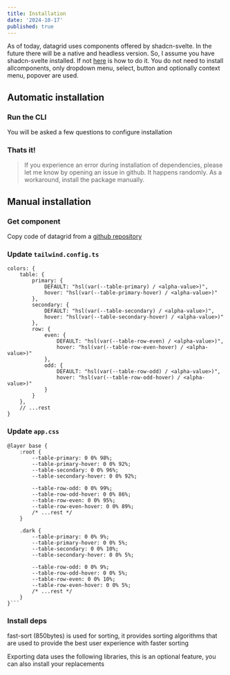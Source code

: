 ```yaml
---
title: Installation
date: '2024-10-17'
published: true
---
```


<script>
	import CodeTerminal from '$lib/blocks/code-terminal.svelte';
</script>

As of today, datagrid uses components offered by shadcn-svelte. In the future there will be a native and headless version. So, I assume you have shadcn-svelte installed. If not [here](https://www.shadcn-svelte.com/docs/installation) is how to do it. You do not need to install allcomponents, only dropdown menu, select, button and optionally context menu, popover are used.

## Automatic installation

### Run the CLI

<CodeTerminal command="npx tzezars-datagrid@latest init" />

You will be asked a few questions to configure installation

<CodeTerminal
	withCopyButton={false}
	command="1 Where do you want to install the component? ... ./src/lib/components/datagrid
2 Where is your global CSS file? ... ./src/app.css
3 Where is your tailwind.config.[cjs|js|ts] located? ... ./tailwind.config.ts
4 Do you want to install dependencies? ... yes"
/>

### Thats it!

> If you experience an error during installation of dependencies, please let me know by opening an issue in github. It happens randomly. As a workaround, install the package manually.

## Manual installation

### Get component 

Copy code of datagrid from a [github repository](https://github.com/tzezar/datagrid/tree/main/packages/cli/datagrid)

### Update `tailwind.config.ts`

```
colors: {
	table: {
		primary: {
			DEFAULT: "hsl(var(--table-primary) / <alpha-value>)",
			hover: "hsl(var(--table-primary-hover) / <alpha-value>)"
		},
		secondary: {
			DEFAULT: "hsl(var(--table-secondary) / <alpha-value>)",
			hover: "hsl(var(--table-secondary-hover) / <alpha-value>)"
		},
		row: {
			even: {
				DEFAULT: "hsl(var(--table-row-even) / <alpha-value>)",
				hover: "hsl(var(--table-row-even-hover) / <alpha-value>)"
			},
			odd: {
				DEFAULT: "hsl(var(--table-row-odd) / <alpha-value>)",
				hover: "hsl(var(--table-row-odd-hover) / <alpha-value>)"
			}
		}
	},
	// ...rest
}
```

###  Update `app.css`

````
@layer base {
	:root {
		--table-primary: 0 0% 98%;
		--table-primary-hover: 0 0% 92%;
		--table-secondary: 0 0% 96%;
		--table-secondary-hover: 0 0% 92%;

		--table-row-odd: 0 0% 99%;
		--table-row-odd-hover: 0 0% 86%;
		--table-row-even: 0 0% 95%;
		--table-row-even-hover: 0 0% 89%;
		/* ...rest */
	}

	.dark {
		--table-primary: 0 0% 9%;
		--table-primary-hover: 0 0% 5%;
		--table-secondary: 0 0% 10%;
		--table-secondary-hover: 0 0% 5%;

		--table-row-odd: 0 0% 9%;
		--table-row-odd-hover: 0 0% 5%;
		--table-row-even: 0 0% 10%;
		--table-row-even-hover: 0 0% 5%;
		/* ...rest */
	}
}```
````

### Install deps

fast-sort (850bytes) is used for sorting, it provides sorting algorithms that are used to provide the best user experience with faster sorting

<CodeTerminal command="npm i fast-sort" />

Exporting data uses the following libraries, this is an optional feature, you can also
install your replacements

<div class="flex flex-col gap-4">
	<CodeTerminal command="npm i papaparse" />
	<CodeTerminal command="npm i xlsx" />
	<CodeTerminal command="npm i fast-xml-parser" />
</div>
